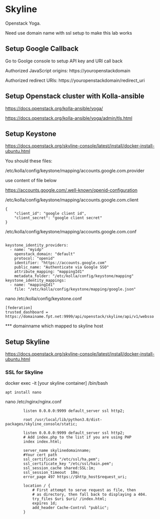 # Skyline
Openstack Yoga.

Need use domain name with ssl setup to make this lab works

## Setup Google Callback

Go to Goolge console to setup API key and URI call back

Authorized JavaScript origins: https://youropenstackdomain

Authorized redirect URIs: https://youropenstackdomain/redirect_uri

## Setup Openstack cluster with Kolla-ansible

https://docs.openstack.org/kolla-ansible/yoga/ 

https://docs.openstack.org/kolla-ansible/yoga/admin/tls.html

## Setup Keystone

https://docs.openstack.org/skyline-console/latest/install/docker-install-ubuntu.html

You should these files:

/etc/kolla/config/keystone/mapping/accounts.google.com.provider

use content of file below

https://accounts.google.com/.well-known/openid-configuration

/etc/kolla/config/keystone/mapping/accounts.google.com.client
````
{
    "client_id": "google client id",
    "client_secret": "google client secret"
}
````
/etc/kolla/config/keystone/mapping/accounts.google.com.conf
````
````
````
keystone_identity_providers:
  - name: "myidp"
    openstack_domain: "default"
    protocol: "openid"
    identifier: "https://accounts.google.com"
    public_name: "Authenticate via Google SSO"
    attribute_mapping: "mappingId1"
    metadata_folder: "/etc/kolla/config/keystone/mapping"
keystone_identity_mappings:
  - name: "mappingId1"
    file: "/etc/kolla/config/keystone/mapping/google.json"
````
nano /etc/kolla/config/keystone.conf

````
[federation]
trusted_dashboard = https://domainame.fpt.net:9999/api/openstack/skyline/api/v1/websso
````
*** domainname which mapped to skyline host

## Setup Skyline

https://docs.openstack.org/skyline-console/latest/install/docker-install-ubuntu.html

### SSL for Skyline

docker exec -it [your skyline container] /bin/bash
````
apt install nano
````
nano /etc/nginx/nginx.conf

````
        listen 0.0.0.0:9999 default_server ssl http2;

        root /usr/local/lib/python3.8/dist-packages/skyline_console/static;

        listen 0.0.0.0:9999 default_server ssl http2;
        # Add index.php to the list if you are using PHP
        index index.html;

        server_name skylinedomainname;
        #Your cert path
        ssl_certificate "/etc/ssl/ha.pem";
        ssl_certificate_key "/etc/ssl/hain.pem";
        ssl_session_cache shared:SSL:1m;
        ssl_session_timeout  10m;
        error_page 497 https://$http_host$request_uri;

        location / {
            # First attempt to serve request as file, then
            # as directory, then fall back to displaying a 404.
            try_files $uri $uri/ /index.html;
            expires 1d;
            add_header Cache-Control "public";
        }

